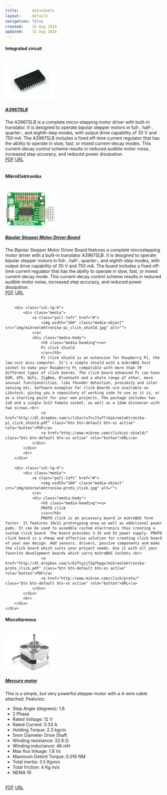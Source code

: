```yaml
---
title:      datasheets
layout:     default
navigation: false
created:    15 Aug 2014
updated:    15 Aug 2014
---
```


<h4>Integrated circuit</h4><br>

<div class="bs-docs-section" markdown="1">
    <div class="row">
        <div class="col-lg-6">
            <div class="media">
                <a class="pull-left" href="#">
                    <img width="160" class="media-object" src="img/ic-a3967slb.jpg" alt="">
                </a>
                <div class="media-body">
                    <h5 class="media-heading"><u>
                    A3967SLB
                    </u></h5>
                    The A3967SLB is a complete micro-stepping motor driver with built-in translator. It is designed to operate bipolar stepper motors in full-, half-, quarter-, and eighth-step modes, with output drive capability of 30 V and 750 mA. The A3967SLB includes a fixed off-time current regulator that has the ability to operate in slow, fast, or mixed current-decay modes. This current-decay control scheme results in reduced audible motor noise, increased step accuracy, and reduced power dissipation.<br>
                    <a href="http://dl.dropbox.com/s/cmttg503fdtif6d/ic-a3967slb.pdf" class="btn btn-default btn-xs active" role="button">PDF</a>
                    <a href="http://www.allegromicro.com/en/Products/Motor-Driver-And-Interface-ICs/Bipolar-Stepper-Motor-Drivers/A3967.aspx" class="btn btn-default btn-xs active" role="button">URL</a>
                </div>
            </div>
            <br>
        </div>
    </div>
</div>

<h4>MikroElektronika</h4><br>

<div class="bs-docs-section" markdown="1">
    <div class="row">
        <div class="col-lg-6">
            <div class="media">
                <a class="pull-left" href="#">
                    <img width="160" class="media-object" src="img/mikroelektronika-bipolar_stepper_motor_driver_board.jpg" alt="">
                </a>
                <div class="media-body">
                    <h5 class="media-heading"><u>
                    Bipolar Stepper Motor Driver Board
                    </u></h5>
                    The Bipolar Stepper Motor Driver Board features a complete microstepping motor driver with a built-in translator A3967SLB. It is designed to operate bipolar stepper motors in full-, half-, quarter-, and eighth-step modes, with output drive capability of 30 V and 750 mA. The board includes a fixed off-time current regulator that has the ability to operate in slow, fast, or mixed current-decay mode. This current-decay control scheme results in reduced audible motor noise, increased step accuracy, and reduced power dissipation.<br>
                    <a href="http://dl.dropbox.com/s/o3jyi10npt6rpsf/mikroelektronika-bipolar_stepper_motor_driver_board.pdf" class="btn btn-default btn-xs active" role="button">PDF</a>
                    <a href="http://www.mikroe.com/add-on-boards/various/bipolar-stepper-motor-driver/" class="btn btn-default btn-xs active" role="button">URL</a>
                </div>
            </div>
            <br>
        </div>

        <div class="col-lg-6">
            <div class="media">
                <a class="pull-left" href="#">
                    <img width="160" class="media-object" src="img/mikroelektronika-pi_click_shield.jpg" alt="">
                </a>
                <div class="media-body">
                    <h5 class="media-heading"><u>
                    Pi click shield
                    </u></h5>
                    Pi click shield is an extension for Raspberry Pi, the low-cost mini-computer. It's a simple shield with a mikroBUS host socket to make your Raspberry Pi compatible with more than 70 different types of click boards. The click board enhanced Pi can have GSM, GPS, WiFi, ZigBee, Bluetooth and a whole range of other, more unusual functionalities, like thunder detection, proximity and color sensing etc. Software examples for click Boards are available on Libstock, giving you a repository of working code to use as it is, or as a starting point for your own projects. The package includes two 1x8 and a single 2x13 female socket, as well as a 12mm distancer with two screws.<br>
                    <a href="http://dl.dropbox.com/s/ls5zclv7nc1lw7f/mikroelektronika-pi_click_shield.pdf" class="btn btn-default btn-xs active" role="button">PDF</a>
                    <a href="http://www.mikroe.com/click/pi-shield/" class="btn btn-default btn-xs active" role="button">URL</a>
                </div>
            </div>
            <br>
        </div>

        <div class="col-lg-6">
            <div class="media">
                <a class="pull-left" href="#">
                    <img width="160" class="media-object" src="img/mikroelektronika-proto_click.jpg" alt="">
                </a>
                <div class="media-body">
                    <h5 class="media-heading"><u>
                    PROTO click
                    </u></h5>
                    PROTO click is an accessory board in mikroBUS form factor. It features 10x11 prototyping area as well as additional power pads. It can be used to assemble custom electronics thus creating a custom click board. The board provides 3.3V and 5V power supply. PROTO click board is a cheap and effective solution for creating click board of your own design. Add sensors, drivers, passive components and make the click board which suits your project needs. Use it with all your favorite development boards which carry mikroBUS sockets.<br>
                    <a href="http://dl.dropbox.com/s/6zftyzjf2pfhpgv/mikroelektronika-proto_click.pdf" class="btn btn-default btn-xs active" role="button">PDF</a>
                    <a href="http://www.mikroe.com/click/proto/" class="btn btn-default btn-xs active" role="button">URL</a>
                </div>
            </div>
            <br>
        </div>
    </div>
</div>

<h4>Miscellaneous</h4><br>

<div class="bs-docs-section" markdown="1">
    <div class="row">
        <div class="col-lg-6">
            <div class="media">
                <a class="pull-left" href="#">
                    <img width="160" class="media-object" src="img/miscellaneous-mercury_motor.jpg" alt="">
                </a>
                <div class="media-body">
                    <h5 class="media-heading"><u>
                    Mercury motor
                    </u></h5>
                    This is a simple, but very powerful stepper motor with a 4-wire cable attached. Features:
                    <ul>
                        <li>Step Angle (degrees): 1.8</li>
                        <li>2 Phase</li>
                        <li>Rated Voltage: 12 V</li>
                        <li>Rated Current: 0.33 A</li>
                        <li>Holding Torque: 2.3 kgcm</li>
                        <li>5mm Diameter Drive Shaft</li>
                        <li>Winding resistance: 32.6 Ω</li>
                        <li>Winding inductance: 48 mH</li>
                        <li>Max flux linkage: 1.8 Vs</li>
                        <li>Maximum Detent Torque: 0.016 NM</li>
                        <li>Total inertia: 3.5 Kgmm</li>
                        <li>Total friction: 4 Kg m/s</li>
                        <li>NEMA 16</li>
                    </ul><br>
                    <a href="http://dl.dropbox.com/s/2ofo6euvf26pcct/miscellaneous-mercury_motor.pdf" class="btn btn-default btn-xs active" role="button">PDF</a>
                    <a href="https://www.sparkfun.com/products/9238" class="btn btn-default btn-xs active" role="button">URL</a>
                </div>
            </div>
            <br>
        </div>
    </div>
</div>

